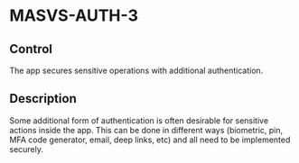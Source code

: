 # MASVS-AUTH-3

## Control

The app secures sensitive operations with additional authentication.

## Description

Some additional form of authentication is often desirable for sensitive actions inside the app. This can be done in different ways (biometric, pin, MFA code generator, email, deep links, etc) and all need to be implemented securely.

